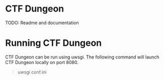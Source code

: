 # CTF Dungeon

TODO: Readme and documentation

# Running CTF Dungeon 

CTF Dungeon can be run using uwsgi. The following command will launch CTF Dungeon locally on port 8080.

> uwsgi conf.ini 

